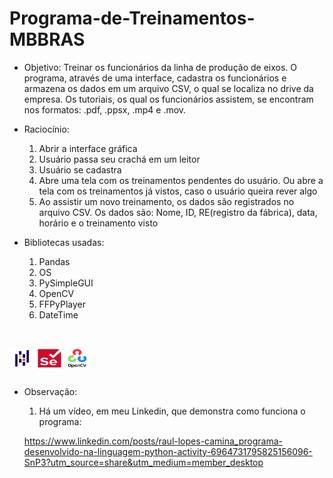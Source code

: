 # Programa-de-Treinamentos-MBBRAS

- Objetivo: Treinar os funcionários da linha de produção de eixos. O programa, através de uma interface, cadastra os funcionários e armazena os dados em um arquivo CSV, o qual se localiza no drive da empresa. Os tutoriais, os qual os funcionários assistem, se encontram nos formatos: .pdf, .ppsx, .mp4 e .mov.

- Raciocínio:

    1. Abrir a interface gráfica
    2. Usuário passa seu crachá em um leitor
    3. Usuário se cadastra
    4. Abre uma tela com os treinamentos pendentes do usuário. Ou abre a tela com os treinamentos já vistos, caso o usuário queira rever algo
    5. Ao assistir um novo treinamento, os dados são registrados no arquivo CSV. Os dados são: Nome, ID, RE(registro da fábrica), data, horário e o treinamento visto
    
- Bibliotecas usadas:

    1. Pandas
    2. OS
    3. PySimpleGUI
    4. OpenCV
    5. FFPyPlayer
    6. DateTime
    
##
    
<div style="display: inline_block"><br>
  <img align="center" alt="Rafa-Pandas" height="30" width="40" src="https://raw.githubusercontent.com/devicons/devicon/master/icons/pandas/pandas-original.svg">
  <img align="center" alt="Rafa-Selenium" height="30" width="40" src="https://raw.githubusercontent.com/devicons/devicon/master/icons/selenium/selenium-original.svg">
  <img align="center" alt="Rafa-OpenCV" height="30" width="40" src="https://raw.githubusercontent.com/devicons/devicon/master/icons/opencv/opencv-original-wordmark.svg">
</div>

##

- Observação:

    1. Há um vídeo, em meu Linkedin, que demonstra como funciona o programa:
    
    https://www.linkedin.com/posts/raul-lopes-camina_programa-desenvolvido-na-linguagem-python-activity-6964731795825156096-SnP3?utm_source=share&utm_medium=member_desktop
